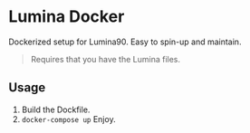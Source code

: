 # Lumina Docker

Dockerized setup for Lumina90. Easy to spin-up and maintain. 
>Requires that you have the Lumina files.
## Usage
1. Build the Dockfile.
2. `docker-compose up`
Enjoy.
